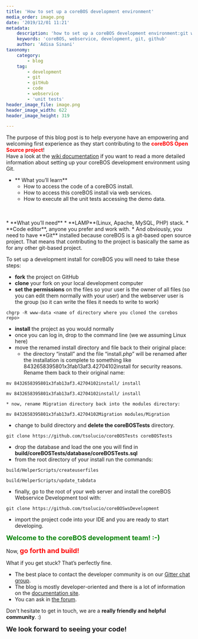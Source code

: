 ```yaml
---
title: 'How to set up a coreBOS development environment'
media_order: image.png
date: '2019/12/01 11:21'
metadata:
    description: 'how to set up a coreBOS development environment:git workflow'
    keywords: 'coreBOS, webservice, development, git, github'
    author: 'Adisa Sinani'
taxonomy:
    category:
        - blog
    tag:
        - development
        - git
        - gitHub
        - code
        - webservice
        - 'unit tests'
header_image_file: image.png
header_image_width: 622
header_image_height: 319

---
```


The purpose of this blog post is to help everyone have an empowering and welcoming first experience as they start contributing to the **<span style="color:red;">coreBOS Open Source project</span>**! 
<br>
Have a look at the [wiki documentation](https://corebos.com/documentation/doku.php?id=en:devel:setupdevel) if you want to read a more detailed information about setting up your coreBOS development environment using Git.

* ** What you’ll learn**
	* How to access the code of a coreBOS install.
	* How to access this coreBOS install via web services.
	* How to execute all the unit tests accessing the demo data.
<br>
<br>
* **What you’ll need**
	* **LAMP**(Linux, Apache, MySQL, PHP) stack.
	* **Code editor**, anyone you prefer and work with.
	* And obviously, you need to have **Git** installed because coreBOS is a git-based open source project. That means that contributing to the project is basically the same as for any other git-based project.

To set up a development install for coreBOS you will need to take these steps:
* **fork** the project on GitHub
* **clone** your fork on your local development computer
* **set the permissions** on the files so your user is the owner of all files (so you can edit them normally with your user) and the webserver user is the group (so it can write the files it needs to write to work)
```
chgrp -R www-data <name of directory where you cloned the corebos repo>
```
* **install** the project as you would normally
* once you can log in, drop to the command line (we we assuming Linux here)
* move the renamed install directory and file back to their original place:
	* the directory “install” and the file “install.php” will be renamed after the installation is complete to something like 8432658395801x3fab13af3.42704102install for security reasons. Rename them back to their original name:
```
mv 8432658395801x3fab13af3.42704102install/ install
```
```
mv 8432658395801x3fab13af3.42704102install/ install
```
	* now, rename Migration directory back into the modules directory:
```
mv 8432658395801x3fab13af3.42704102Migration modules/Migration
```
* change to build directory and **delete the coreBOSTests** directory.
```
git clone https://github.com/tsolucio/coreBOSTests coreBOSTests
```
* drop the database and load the one you will find in **build/coreBOSTests/database/coreBOSTests.sql**
* from the root directory of your install run the commands:
```
build/HelperScripts/createuserfiles
```
```
build/HelperScripts/update_tabdata
```
* finally, go to the root of your web server and install the coreBOS Webservice Development tool with:
```
git clone https://github.com/tsolucio/coreBOSwsDevelopment
```
* import the project code into your IDE and you are ready to start developing.

<span style="color:green;font-weight:bold;font-size:large;">Welcome to the coreBOS development team!  :-) </span>

Now, **<span style="color:red;font-size:large;">go forth and build!</span>**

What if you get stuck? That’s perfectly fine.

* The best place to contact the developer community is on our [Gitter chat group](https://gitter.im/corebos/discuss).
* The blog is mostly developer-oriented and there is a lot of information on the [documentation site](http://corebos.com/documentation/doku.php?id=en:start).
* You can ask in [the forum](https://discussions.corebos.org/).

Don't hesitate to get in touch, we are a **really friendly and helpful community**. :)

**<span style="font-size:large;">We look forward to seeing your code!</span>**